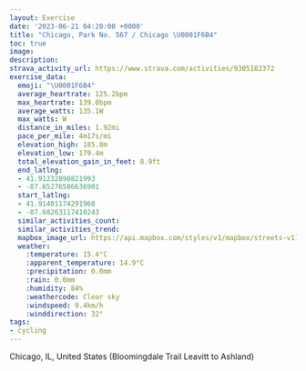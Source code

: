 ```yaml
---
layout: Exercise
date: '2023-06-21 04:20:00 +0000'
title: "Chicago, Park No. 567 / Chicago \U0001F6B4"
toc: true
image:
description:
strava_activity_url: https://www.strava.com/activities/9305182372
exercise_data:
  emoji: "\U0001F6B4"
  average_heartrate: 125.2bpm
  max_heartrate: 139.0bpm
  average_watts: 135.1W
  max_watts: W
  distance_in_miles: 1.92mi
  pace_per_mile: 4m17s/mi
  elevation_high: 185.8m
  elevation_low: 179.4m
  total_elevation_gain_in_feet: 8.9ft
  end_latlng:
  - 41.91232890821993
  - -87.65276586636901
  start_latlng:
  - 41.91401174291968
  - -87.68263117410243
  similar_activities_count:
  similar_activities_trend:
  mapbox_image_url: https://api.mapbox.com/styles/v1/mapbox/streets-v11/static/path-5+787af2-1.0(ojy~FfcdvOOgECgFFwBZeD%40sCK_TO%7BOAwDE%7BAGiAKw%40EIGEKAIBIHGLCPAt%40Bn%40AHC%40_%40H%5BBeDC%5DEGCISE%5B%3FcDIoAs%40iEoB_NKeACy%40%40yCMcYD_ALYjEsGbI_M),pin-s-s+e5b22e(-87.68068,41.91416),pin-s-f+89ae00(-87.65444,41.91432999999999)/auto/800x800?access_token=pk.eyJ1Ijoiam9zaGJlY2ttYW4iLCJhIjoiY205eWR2aDd1MWZ6djJrbXc4a3M0bWZleiJ9.XiG9OWkNcZk2QzjJbxLB4A
  weather:
    :temperature: 15.4°C
    :apparent_temperature: 14.9°C
    :precipitation: 0.0mm
    :rain: 0.0mm
    :humidity: 84%
    :weathercode: Clear sky
    :windspeed: 9.4km/h
    :winddirection: 32°
tags:
- cycling
---
```

Chicago, IL, United States (Bloomingdale Trail Leavitt to Ashland)
